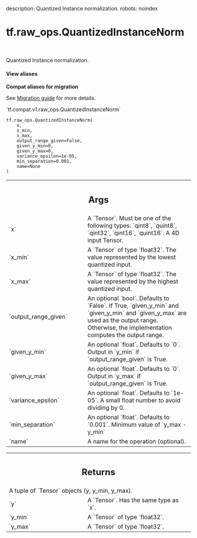 description: Quantized Instance normalization.
robots: noindex

# tf.raw_ops.QuantizedInstanceNorm

<!-- Insert buttons and diff -->

<table class="tfo-notebook-buttons tfo-api nocontent" align="left">

</table>



Quantized Instance normalization.


<section class="expandable">
  <h4 class="showalways">View aliases</h4>
  <p>
<b>Compat aliases for migration</b>
<p>See
<a href="https://www.tensorflow.org/guide/migrate">Migration guide</a> for
more details.</p>
<p>`tf.compat.v1.raw_ops.QuantizedInstanceNorm`</p>
</p>
</section>

<pre class="devsite-click-to-copy prettyprint lang-py tfo-signature-link">
<code>tf.raw_ops.QuantizedInstanceNorm(
    x,
    x_min,
    x_max,
    output_range_given=False,
    given_y_min=0,
    given_y_max=0,
    variance_epsilon=1e-05,
    min_separation=0.001,
    name=None
)
</code></pre>



<!-- Placeholder for "Used in" -->


<!-- Tabular view -->
 <table class="responsive fixed orange">
<colgroup><col width="214px"><col></colgroup>
<tr><th colspan="2"><h2 class="add-link">Args</h2></th></tr>

<tr>
<td>
`x`<a id="x"></a>
</td>
<td>
A `Tensor`. Must be one of the following types: `qint8`, `quint8`, `qint32`, `qint16`, `quint16`.
A 4D input Tensor.
</td>
</tr><tr>
<td>
`x_min`<a id="x_min"></a>
</td>
<td>
A `Tensor` of type `float32`.
The value represented by the lowest quantized input.
</td>
</tr><tr>
<td>
`x_max`<a id="x_max"></a>
</td>
<td>
A `Tensor` of type `float32`.
The value represented by the highest quantized input.
</td>
</tr><tr>
<td>
`output_range_given`<a id="output_range_given"></a>
</td>
<td>
An optional `bool`. Defaults to `False`.
If True, `given_y_min` and `given_y_min`
and `given_y_max` are used as the output range. Otherwise,
the implementation computes the output range.
</td>
</tr><tr>
<td>
`given_y_min`<a id="given_y_min"></a>
</td>
<td>
An optional `float`. Defaults to `0`.
Output in `y_min` if `output_range_given` is True.
</td>
</tr><tr>
<td>
`given_y_max`<a id="given_y_max"></a>
</td>
<td>
An optional `float`. Defaults to `0`.
Output in `y_max` if `output_range_given` is True.
</td>
</tr><tr>
<td>
`variance_epsilon`<a id="variance_epsilon"></a>
</td>
<td>
An optional `float`. Defaults to `1e-05`.
A small float number to avoid dividing by 0.
</td>
</tr><tr>
<td>
`min_separation`<a id="min_separation"></a>
</td>
<td>
An optional `float`. Defaults to `0.001`.
Minimum value of `y_max - y_min`
</td>
</tr><tr>
<td>
`name`<a id="name"></a>
</td>
<td>
A name for the operation (optional).
</td>
</tr>
</table>



<!-- Tabular view -->
 <table class="responsive fixed orange">
<colgroup><col width="214px"><col></colgroup>
<tr><th colspan="2"><h2 class="add-link">Returns</h2></th></tr>
<tr class="alt">
<td colspan="2">
A tuple of `Tensor` objects (y, y_min, y_max).
</td>
</tr>
<tr>
<td>
`y`<a id="y"></a>
</td>
<td>
A `Tensor`. Has the same type as `x`.
</td>
</tr><tr>
<td>
`y_min`<a id="y_min"></a>
</td>
<td>
A `Tensor` of type `float32`.
</td>
</tr><tr>
<td>
`y_max`<a id="y_max"></a>
</td>
<td>
A `Tensor` of type `float32`.
</td>
</tr>
</table>

